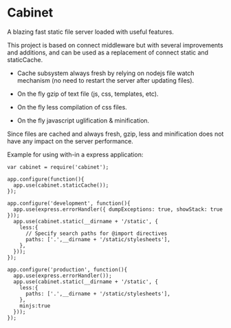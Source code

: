Cabinet
=======

A blazing fast static file server loaded with useful features.

This project is based on connect middleware but with several improvements and additions, and can be used as a replacement of connect static and staticCache.

- Cache subsystem always fresh by relying on nodejs file watch mechanism (no need to restart the server after updating files).

- On the fly gzip of text file (js, css, templates, etc).
- On the fly less compilation of css files.
- On the fly javascript uglification & minification.

Since files are cached and always fresh, gzip, less and minification does not have any impact on the server performance.

Example for using with-in a express application:

    var cabinet = require('cabinet');

    app.configure(function(){
      app.use(cabinet.staticCache());
    });

    app.configure('development', function(){
      app.use(express.errorHandler({ dumpExceptions: true, showStack: true }));
      app.use(cabinet.static(__dirname + '/static', {
        less:{
          // Specify search paths for @import directives
          paths: ['.',__dirname + '/static/stylesheets'], 
        },
      }));
    });

    app.configure('production', function(){
      app.use(express.errorHandler());
      app.use(cabinet.static(__dirname + '/static', {
        less:{
          paths: ['.',__dirname + '/static/stylesheets'],
        },
        minjs:true
      }));
    });

